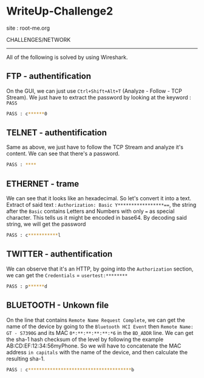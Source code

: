 # WriteUp-Challenge2
site : root-me.org

CHALLENGES/NETWORK

---

All of the following is solved by using Wireshark.
## FTP - authentification
On the GUI, we can just use ``Ctrl+Shift+Alt+T`` (Analyze - Follow - TCP Stream). We just have to extract the password by looking at the keyword : ``PASS``
```sh
PASS : c******0
```
## TELNET - authentification
Same as above, we just have to follow the TCP Stream and analyze it's content. We can see that there's a password.
```sh
PASS : ****
```
## ETHERNET - trame 
We can see that it looks like an hexadecimal. So let's convert it into a text.
Extract of said text : ``Authorization: Basic Y*****************==``, the string after the ``Basic`` contains Letters and Numbers with only ``=`` as special character. This tells us it might be encoded in base64. By decoding said string, we will get the password
```sh
PASS : c***********l
```
## TWITTER - authentification
We can observe that it's an HTTP, by going into the ``Authorization`` section, we can get the ``Credentials`` = ``usertest:********``
```sh
PASS : p******d
```
## BLUETOOTH - Unkown file
On the line that contains ``Remote Name Request Complete``, we can get the name of the device by going to the ``Bluetooth HCI Event`` then ``Remote Name: GT - S7390G`` and its MAC ``0*:**:**:**:**:*6`` in the ``BD_ADDR`` line.
We can get the sha-1 hash checksum of the level by following the example AB:CD:EF:12:34:56myPhone. So we will have to concatenate the MAC address ``in capitals`` with the name of the device, and then calculate the resulting sha-1.
```sh
PASS : c**************************************b
```
